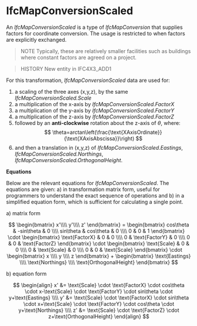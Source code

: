 # IfcMapConversionScaled

An _IfcMapConversionScaled_ is a type of _IfcMapConversion_ that supplies factors for coordinate conversion. The usage is restricted to when factors are explicitly exchanged. 

> NOTE Typically, these are relatively smaller facilities such as buildings where constant factors are agreed on a project.

> HISTORY New entity in IFC4X3_ADD1

For this transformation, _IfcMapConversionScaled_ data are used for:

1. a scaling of the three axes (x,y,z), by the same _IfcMapConversionScaled.Scale_
2. a multiplication of the x-axis by _IfcMapConversionScaled.FactorX_
3. a multiplication of the y-axis by _IfcMapConversionScaled.FactorY_
4. a multiplication of the z-axis by _IfcMapConversionScaled.FactorZ_
5. followed by an **anti-clockwise** rotation about the z-axis of *&theta;*, where:
  $$
  \theta=arctan\left(\frac{\text{XAxisOrdinate}}{\text{XAxisAbscissa}}\right)
  $$
6. and then a translation in (x,y,z) of _IfcMapConversionScaled.Eastings_, _IfcMapConversionScaled.Northings_, _IfcMapConversionScaled.OrthogonalHeight_.

**Equations**

Below are the relevant equations for _IfcMapConversionScaled_. The equations are given: a) in transformation matrix form, useful for programmers to understand the exact sequence of operations and b) in a simplified equation form, which is sufficient for calculating a single point.

a) matrix form

$$
\begin{bmatrix}
x'\\\\
y'\\\\
z'
\end{bmatrix}
= \begin{bmatrix}
cos\theta & -sin\theta & 0 \\\\
sin\theta & cos\theta & 0 \\\\
0 & 0 & 1
\end{bmatrix} \cdot 
\begin{bmatrix}
\text{FactorX} & 0 & 0 \\\\
0 & \text{FactorY} & 0 \\\\
0 & 0 & \text{FactorZ}
\end{bmatrix} \cdot 
\begin{bmatrix}
\text{Scale} & 0 & 0 \\\\
0 & \text{Scale} & 0 \\\\
0 & 0 & \text{Scale}
\end{bmatrix} \cdot 
\begin{bmatrix}
x \\\\
y \\\\
z
\end{bmatrix} +
\begin{bmatrix}
\text{Eastings} \\\\
\text{Northings} \\\\
\text{OrthogonalHeight}
\end{bmatrix}
$$

b) equation form

$$
\begin{align}
x' &= \text{Scale} \cdot \text{FactorX} \cdot cos\theta \cdot x-\text{Scale} \cdot \text{FactorY} \cdot sin\theta \cdot y+\text{Eastings} \\\\
y' &= \text{Scale} \cdot \text{FactorX} \cdot sin\theta \cdot x+\text{Scale} \cdot \text{FactorY} \cdot cos\theta \cdot y+\text{Northings} \\\\
z' &= \text{Scale} \cdot \text{FactorZ} \cdot z+\text{OrthogonalHeight}
\end{align}
$$